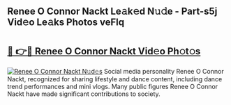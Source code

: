 ## Renee O Connor Nackt Le𝚊k𝚎d N𝚞𝚍e - Part-s5j Vid𝚎o Le𝚊ks Photos veFlq

# <h2><a href="http://fb055cd.evod.top/?m=Renee+O+Connor+Nackt">🔗 👉🔴 Renee O Connor Nackt Vid𝚎o Ph𝚘t𝚘s</a></h2>

[![Renee O Connor Nackt N𝚞d𝚎s](https://i.imgur.com/8V9OHl7.gif)](http://fb055cd.evod.top/?m=Renee+O+Connor+Nackt)
Social media personality Renee O Connor Nackt, recognized for sharing lifestyle and dance content, including dance trend performances and mini vlogs. Many public figures Renee O Connor Nackt have made significant contributions to society. 
